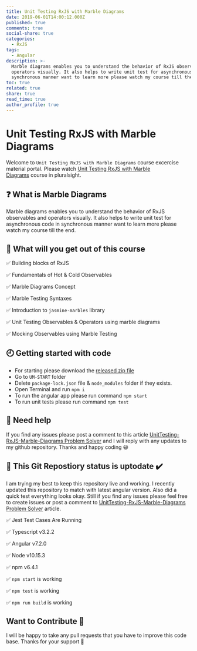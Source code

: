 ```yaml
---
title: Unit Testing RxJS with Marble Diagrams
date: 2019-06-01T14:00:12.000Z
published: true
comments: true
social-share: true
categories:
  - RxJS
tags:
  - Angular
description: >-
  Marble diagrams enables you to understand the behavior of RxJS observables and
  operators visually. It also helps to write unit test for asynchronous code in
  synchronous manner want to learn more please watch my course till the end.
toc: true
related: true
share: true
read_time: true
author_profile: true
---
```


<p><!-- wp:heading {"level":1} --></p>
<h1>Unit Testing RxJS with Marble Diagrams</h1>
<p><!-- /wp:heading --></p>
<p><!-- wp:paragraph --></p>
<p>Welcome to&nbsp;<code>Unit Testing RxJS with Marble Diagrams</code>&nbsp;course excercise material portal. Please watch&nbsp;<a href="https://app.pluralsight.com/library/courses/unit-testing-rxjs-marble-diagrams/table-of-contents">Unit Testing RxJS with Marble Diagrams</a>&nbsp;course in pluralsight.</p>
<p><!-- /wp:paragraph --></p>
<p><!-- wp:heading --></p>
<h2><a href="https://github.com/rupeshtiwari/UnitTesting-RxJS-Marble-Diagrams/blob/master/README.md#-what-is-marble-diagrams"></a>❓&nbsp;What is Marble Diagrams</h2>
<p><!-- /wp:heading --></p>
<p><!-- wp:paragraph --></p>
<p>Marble diagrams enables you to understand the behavior of RxJS observables and operators visually. It also helps to write unit test for asynchronous code in synchronous manner want to learn more please watch my course till the end.</p>
<p><!-- /wp:paragraph --></p>
<p><!-- wp:heading --></p>
<h2><a href="https://github.com/rupeshtiwari/UnitTesting-RxJS-Marble-Diagrams/blob/master/README.md#-what-will-you-get-out-of-this-course"></a>💼&nbsp;What will you get out of this course</h2>
<p><!-- /wp:heading --></p>
<p><!-- wp:paragraph --></p>
<p>✅&nbsp;Building blocks of RxJS</p>
<p><!-- /wp:paragraph --></p>
<p><!-- wp:paragraph --></p>
<p>✅&nbsp;Fundamentals of Hot &amp; Cold Observables</p>
<p><!-- /wp:paragraph --></p>
<p><!-- wp:paragraph --></p>
<p>✅&nbsp;Marble Diagrams Concept</p>
<p><!-- /wp:paragraph --></p>
<p><!-- wp:paragraph --></p>
<p>✅&nbsp;Marble Testing Syntaxes</p>
<p><!-- /wp:paragraph --></p>
<p><!-- wp:paragraph --></p>
<p>✅&nbsp;Introduction to&nbsp;<code>jasmine-marbles</code>&nbsp;library</p>
<p><!-- /wp:paragraph --></p>
<p><!-- wp:paragraph --></p>
<p>✅&nbsp;Unit Testing Observables &amp; Operators using marble diagrams</p>
<p><!-- /wp:paragraph --></p>
<p><!-- wp:paragraph --></p>
<p>✅&nbsp;Mocking Observables using Marble Testing</p>
<p><!-- /wp:paragraph --></p>
<p><!-- wp:heading --></p>
<h2><a href="https://github.com/rupeshtiwari/UnitTesting-RxJS-Marble-Diagrams/blob/master/README.md#-getting-started-with-code"></a>🕘&nbsp;Getting started with code</h2>
<p><!-- /wp:heading --></p>
<p><!-- wp:list --></p>
<ul>
<li>For starting please download the&nbsp;<a href="https://github.com/rupeshtiwari/UnitTesting-RxJS-Marble-Diagrams/releases/tag/GettingStarted">released zip file</a></li>
<li>Go to&nbsp;<code>UM-START</code>&nbsp;folder</li>
<li>Delete&nbsp;<code>package-lock.json</code>&nbsp;file &amp;&nbsp;<code>node_modules</code>&nbsp;folder if they exists.</li>
<li>Open Terminal and run&nbsp;<code>npm i</code></li>
<li>To run the angular app please run command&nbsp;<code>npm start</code></li>
<li>To run unit tests please run command&nbsp;<code>npm test</code></li>
</ul>
<p><!-- /wp:list --></p>
<p><!-- wp:heading --></p>
<h2><a href="https://github.com/rupeshtiwari/UnitTesting-RxJS-Marble-Diagrams/blob/master/README.md#-need-help"></a>📣&nbsp;Need help</h2>
<p><!-- /wp:heading --></p>
<p><!-- wp:paragraph --></p>
<p>If you find any issues please post a comment to this article&nbsp;<a href="https://blog.rupeshtiwari.com/unittesting-rxjs-marble-diagrams-problem-solver/">UnitTesting-RxJS-Marble-Diagrams Problem Solver</a>&nbsp;and I will reply with any updates to my github repository. Thanks and happy coding&nbsp;😃</p>
<p><!-- /wp:paragraph --></p>
<p><!-- wp:heading --></p>
<h2><a href="https://github.com/rupeshtiwari/UnitTesting-RxJS-Marble-Diagrams/blob/master/README.md#-this-git-repostiory-status-is-uptodate-%EF%B8%8F"></a>💯&nbsp;This Git Repostiory status is uptodate&nbsp;✔️</h2>
<p><!-- /wp:heading --></p>
<p><!-- wp:paragraph --></p>
<p>I am trying my best to keep this repository live and working. I recently updated this repository to match with latest angular version. Also did a quick test everything looks okay. Still if you find any issues please feel free to create issues or post a comment to&nbsp;<a href="https://blog.rupeshtiwari.com/unittesting-rxjs-marble-diagrams-problem-solver/">UnitTesting-RxJS-Marble-Diagrams Problem Solver</a>&nbsp;article.</p>
<p><!-- /wp:paragraph --></p>
<p><!-- wp:paragraph --></p>
<p>✅&nbsp;Jest Test Cases Are Running</p>
<p><!-- /wp:paragraph --></p>
<p><!-- wp:paragraph --></p>
<p>✅&nbsp;Typescript v3.2.2</p>
<p><!-- /wp:paragraph --></p>
<p><!-- wp:paragraph --></p>
<p>✅&nbsp;Angular v7.2.0</p>
<p><!-- /wp:paragraph --></p>
<p><!-- wp:paragraph --></p>
<p>✅&nbsp;Node v10.15.3</p>
<p><!-- /wp:paragraph --></p>
<p><!-- wp:paragraph --></p>
<p>✅&nbsp;npm v6.4.1</p>
<p><!-- /wp:paragraph --></p>
<p><!-- wp:paragraph --></p>
<p>✅&nbsp;<code>npm start</code>&nbsp;is working</p>
<p><!-- /wp:paragraph --></p>
<p><!-- wp:paragraph --></p>
<p>✅&nbsp;<code>npm test</code>&nbsp;is working</p>
<p><!-- /wp:paragraph --></p>
<p><!-- wp:paragraph --></p>
<p>✅&nbsp;<code>npm run build</code>&nbsp;is working</p>
<p><!-- /wp:paragraph --></p>
<p><!-- wp:heading --></p>
<h2><a href="https://github.com/rupeshtiwari/UnitTesting-RxJS-Marble-Diagrams/blob/master/README.md#want-to-contribute-"></a>Want to Contribute&nbsp;🙏</h2>
<p><!-- /wp:heading --></p>
<p><!-- wp:paragraph --></p>
<p>I will be happy to take any pull requests that you have to improve this code base. Thanks for your support&nbsp;🙏</p>
<p><!-- /wp:paragraph --></p>
